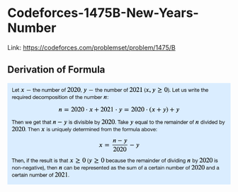 # Codeforces-1475B-New-Years-Number
Link: https://codeforces.com/problemset/problem/1475/B
## Derivation of Formula
![](vis.png)
